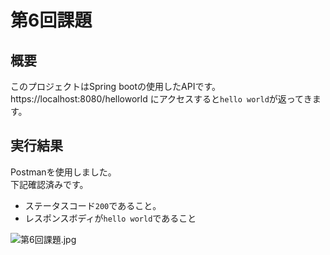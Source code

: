 # 第6回課題

## 概要

このプロジェクトはSpring bootの使用したAPIです。
https://localhost:8080/helloworld にアクセスすると`hello world`が返ってきます。

## 実行結果

Postmanを使用しました。  
下記確認済みです。

- ステータスコード`200`であること。
- レスポンスボディが`hello world`であること

![第6回課題.jpg](..%2F..%2FOneDrive%2F%E7%94%BB%E5%83%8F%2F%E3%82%B9%E3%82%AF%E3%83%AA%E3%83%BC%E3%83%B3%E3%82%B7%E3%83%A7%E3%83%83%E3%83%88%2F%E7%AC%AC6%E5%9B%9E%E8%AA%B2%E9%A1%8C.jpg)